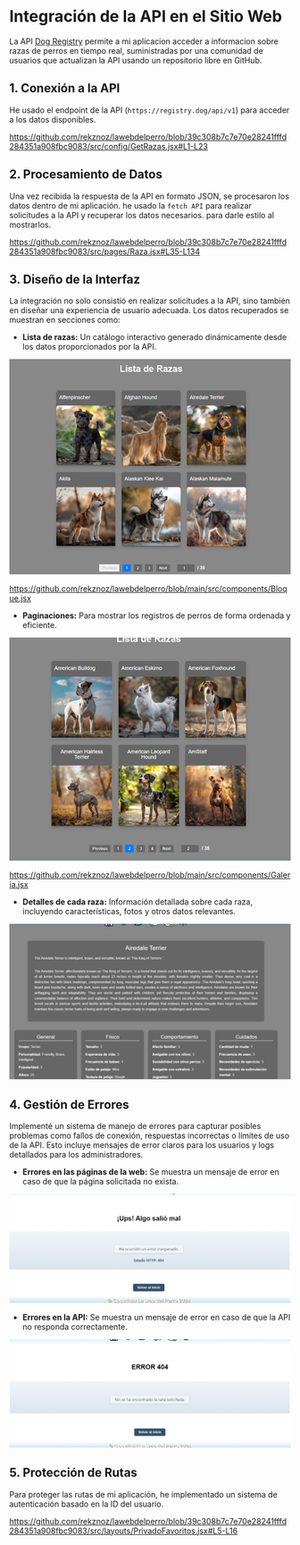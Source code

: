 # **Integración de la API en el Sitio Web**

La API [Dog Registry](https://registry.dog/api/v1) permite a mi aplicacion acceder a informacion sobre razas de perros
en tiempo
real, suministradas por una comunidad de usuarios que actualizan la API usando un repositorio libre en GitHub.

## 1. **Conexión a la API**

He usado el endpoint de la API (`https://registry.dog/api/v1`) para acceder a los datos disponibles.

https://github.com/rekznoz/lawebdelperro/blob/39c308b7c7e70e28241fffd284351a908fbc9083/src/config/GetRazas.jsx#L1-L23

## 2. **Procesamiento de Datos**

Una vez recibida la respuesta de la API en formato JSON, se procesaron los datos dentro de mi aplicación. he usado la
``fetch API`` para realizar solicitudes a la API y recuperar los datos necesarios. para darle estilo al mostrarlos.

https://github.com/rekznoz/lawebdelperro/blob/39c308b7c7e70e28241fffd284351a908fbc9083/src/pages/Raza.jsx#L35-L134

## 3. **Diseño de la Interfaz**

La integración no solo consistió en realizar solicitudes a la API, sino también en diseñar una experiencia de usuario
adecuada. Los datos recuperados se muestran en secciones como:

- **Lista de razas:** Un catálogo interactivo generado dinámicamente desde los datos proporcionados por la API.

![Lista de Razas](./fotos_intg/lista_razas_1.png)

https://github.com/rekznoz/lawebdelperro/blob/main/src/components/Bloque.jsx

- **Paginaciones:** Para mostrar los registros de perros de forma ordenada y eficiente.

![Paginaciones](./fotos_intg/lista_razas_2.png)

https://github.com/rekznoz/lawebdelperro/blob/main/src/components/Galeria.jsx

- **Detalles de cada raza:** Información detallada sobre cada raza, incluyendo características, fotos y otros datos
  relevantes.

![Detalles de Raza](./fotos_intg/raza_1.png)

## 4. **Gestión de Errores**

Implementé un sistema de manejo de errores para capturar posibles problemas como fallos de conexión, respuestas
incorrectas o límites de uso de la API. Esto incluye mensajes de error claros para los usuarios y logs detallados para
los administradores.

- **Errores en las páginas de la web:** Se muestra un mensaje de error en caso de que la página solicitada no exista.

![Error 404](./fotos_intg/error_1.png)

- **Errores en la API:** Se muestra un mensaje de error en caso de que la API no responda correctamente.

![Error API](./fotos_intg/error_2.png)

## 5. **Protección de Rutas**

Para proteger las rutas de mi aplicación, he implementado un sistema de autenticación basado en la ID del usuario.

https://github.com/rekznoz/lawebdelperro/blob/39c308b7c7e70e28241fffd284351a908fbc9083/src/layouts/PrivadoFavoritos.jsx#L5-L16

